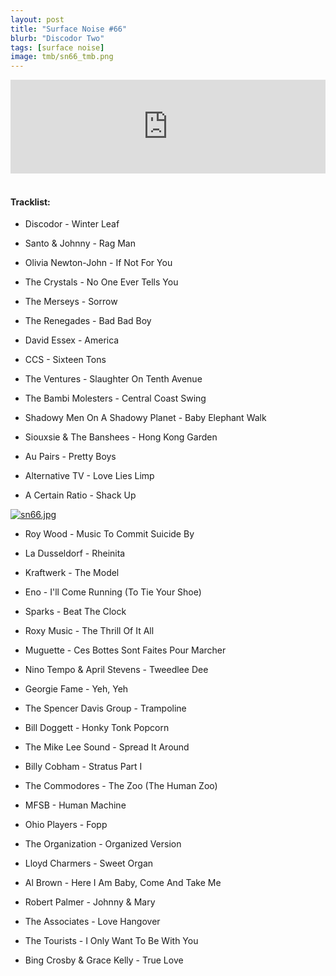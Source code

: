 ```yaml
---
layout: post
title: "Surface Noise #66"
blurb: "Discodor Two"
tags: [surface noise]
image: tmb/sn66_tmb.png
---
```


<iframe scrolling="no" id="hearthis_at_track_3717724" width="100%" height="150" src="https://hearthis.at/embed/3717724/transparent_black/?hcolor=&color=&style=2&block_size=2&block_space=1&background=1&waveform=0&cover=0&autoplay=0&css=" frameborder="0" allowtransparency allow="autoplay"><p>Listen to <a href="https://hearthis.at/zerocc/surface-noise-66-19919/" target="_blank">Surface Noise #66 (19/9/19)</a> <span>by</span><a href="https://hearthis.at/zerocc/" target="_blank" >Zero</a> <span>on</span> <a href="https://hearthis.at/" target="_blank">hearthis.at</a></p></iframe>
&nbsp;

#### Tracklist:

- Discodor - Winter Leaf
- Santo & Johnny - Rag Man
- Olivia Newton-John - If Not For You

- The Crystals - No One Ever Tells You
- The Merseys - Sorrow
- The Renegades - Bad Bad Boy

- David Essex - America
- CCS - Sixteen Tons
- The Ventures - Slaughter On Tenth Avenue

- The Bambi Molesters - Central Coast Swing
- Shadowy Men On A Shadowy Planet - Baby Elephant Walk
- Siouxsie & The Banshees - Hong Kong Garden

- Au Pairs - Pretty Boys
- Alternative TV - Love Lies Limp
- A Certain Ratio - Shack Up

[![sn66.jpg](https://i.postimg.cc/bNTNcwRs/sn66.jpg)](https://postimg.cc/w71dDHZp)

- Roy Wood - Music To Commit Suicide By
- La Dusseldorf - Rheinita
- Kraftwerk - The Model

- Eno - I'll Come Running (To Tie Your Shoe)
- Sparks - Beat The Clock
- Roxy Music - The Thrill Of It All

- Muguette - Ces Bottes Sont Faites Pour Marcher
- Nino Tempo & April Stevens - Tweedlee Dee
- Georgie Fame - Yeh, Yeh

- The Spencer Davis Group - Trampoline
- Bill Doggett - Honky Tonk Popcorn
- The Mike Lee Sound - Spread It Around
- Billy Cobham - Stratus Part I

- The Commodores - The Zoo (The Human Zoo)
- MFSB - Human Machine
- Ohio Players - Fopp

- The Organization - Organized Version
- Lloyd Charmers - Sweet Organ
- Al Brown - Here I Am Baby, Come And Take Me

- Robert Palmer - Johnny & Mary
- The Associates - Love Hangover
- The Tourists - I Only Want To Be With You

- Bing Crosby & Grace Kelly - True Love
